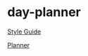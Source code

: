 # day-planner
[Style Guide](https://www.canva.com/design/DAD3JDhBDHo/jCLDop9JhC-DgkuDl4dHdw/view?utm_content=DAD3JDhBDHo&utm_campaign=designshare&utm_medium=link&utm_source=publishsharelink)

[Planner](https://nicolegeorge.github.io/workday-planner/)
